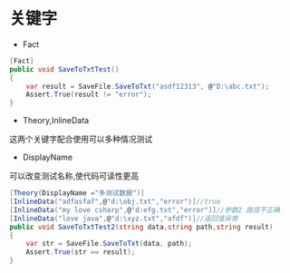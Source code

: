 # 关键字

* Fact

```c#
[Fact]
public void SaveToTxtTest()
{
    var result = SaveFile.SaveToTxt("asdf12313", @"D:\abc.txt");
    Assert.True(result != "error");
}
```

* Theory,InlineData

这两个关键字配合使用可以多种情况测试

* DisplayName

可以改变测试名称,使代码可读性更高

```c#
[Theory(DisplayName ="多测试数据")]
[InlineData("adfasfaf",@"d:\obj.txt","error")]//true
[InlineData("my love csharp",@"d:efg.txt","error")]//参数2 路径不正确
[InlineData("love java",@"d:\xyz.txt","afdf")]//返回值异常
public void SaveToTxtTest2(string data,string path,string result)
{
    var str = SaveFile.SaveToTxt(data, path);
    Assert.True(str == result);
}
```